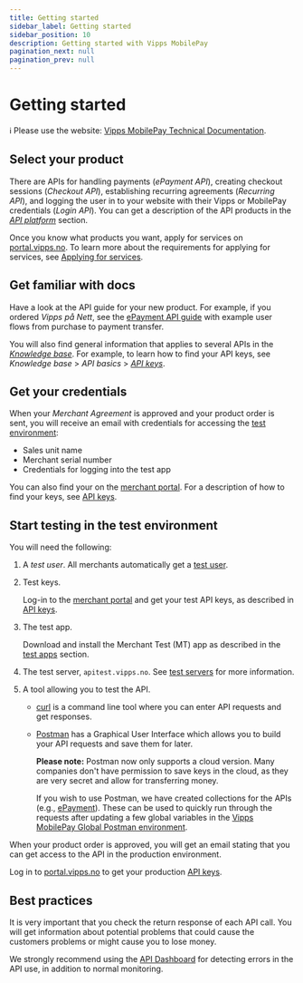 ```yaml
---
title: Getting started
sidebar_label: Getting started
sidebar_position: 10
description: Getting started with Vipps MobilePay
pagination_next: null
pagination_prev: null
---
```


# Getting started

<!-- START_COMMENT -->
ℹ️ Please use the website:
[Vipps MobilePay Technical Documentation](https://developer.vippsmobilepay.com/docs/getting-started/).
<!-- END_COMMENT -->

## Select your product

There are APIs for handling payments (*ePayment API*),
creating checkout sessions (*Checkout API*), establishing recurring agreements (*Recurring API*),
and logging the user in to your website with their Vipps or MobilePay credentials (*Login API*).
You can get a description of the API products in the [*API platform*](https://developer.vippsmobilepay.com/docs/APIs/)
section.

Once you know what products you want, apply for services on
[portal.vipps.no](https://portal.vipps.no).
To learn more about the requirements for applying for services, see
[Applying for services](./knowledge-base/applying-for-services.md).

## Get familiar with docs

Have a look at the API guide for your new product.
For example, if you ordered *Vipps på Nett*, see the
[ePayment API guide](https://developer.vippsmobilepay.com/docs/APIs/epayment-api/) with
example user flows from purchase to payment transfer.

You will also find general information that applies to several APIs in the
[*Knowledge base*](./knowledge-base/README.md).
For example, to learn how to find your API keys, see *Knowledge base* > *API basics* > 
[*API keys*](./knowledge-base/api-keys.md).

## Get your credentials

When your *Merchant Agreement* is approved and your product order is sent, you
will receive an email with credentials for accessing the
[test environment](test-environment.md):

* Sales unit name
* Merchant serial number
* Credentials for logging into the test app

You can also find your on the  [merchant portal](https://portal.vipps.no).
For a description of how to find your keys, see [API keys](./knowledge-base/api-keys.md).

## Start testing in the test environment

You will need the following:

1. A *test user*.
   All merchants automatically get a [test user](test-environment.md#test-users).

1. Test keys.

    Log-in to the [merchant portal](https://portal.vipps.no) and get your test API keys, as described in
    [API keys](./knowledge-base/api-keys.md).

1. The test app.

    Download and install the Merchant Test (MT) app as described in the
    [test apps](./test-environment.md#test-apps) section.

1. The test server, `apitest.vipps.no`.
    See [test servers](./test-environment.md#test-server) for more information.

1. A tool allowing you to test the API.

    * [curl](https://curl.se/) is a command line tool where you can enter API requests and get responses.

    * [Postman](https://www.postman.com/) has a Graphical User Interface which allows you to build your API requests and save them for later.

      **Please note:** Postman now only supports a cloud version. Many companies don't have permission to save keys in the cloud, as they are very secret and allow for transferring money.

      If you wish to use Postman, we have created collections for the APIs (e.g., [ePayment](https://developer.vippsmobilepay.com/docs/APIs/epayment-api/quick-start/)). These can be used to quickly run through the requests after updating a few global variables in the [Vipps MobilePay Global Postman environment](/tools/vipps-api-global-postman-environment.json).

When your product order is approved, you will get an email stating that you can
get access to the API in the production environment.

Log in to
[portal.vipps.no](https://portal.vipps.no)
to get your production
[API keys](./knowledge-base/api-keys.md).

## Best practices

It is very important that you check the return response of each API call.
You will get information about potential problems that could cause the customers problems or might cause you to lose money.

We strongly recommend using the
[API Dashboard](./developer-resources/api-dashboard.md)
for detecting errors in the API use, in addition to normal monitoring.
